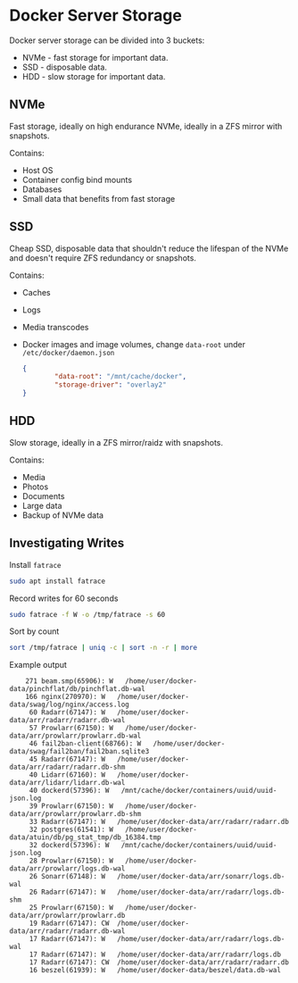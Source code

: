 # Docker Server Storage

Docker server storage can be divided into 3 buckets:

- NVMe - fast storage for important data.
- SSD - disposable data.
- HDD - slow storage for important data.

## NVMe

Fast storage, ideally on high endurance NVMe, ideally in a ZFS mirror with snapshots.

Contains:

- Host OS
- Container config bind mounts
- Databases
- Small data that benefits from fast storage

## SSD

Cheap SSD, disposable data that shouldn't reduce the lifespan of the NVMe and doesn't require ZFS redundancy or snapshots.

Contains:

- Caches
- Logs
- Media transcodes
- Docker images and image volumes, change `data-root` under `/etc/docker/daemon.json`

    ```json
    {
            "data-root": "/mnt/cache/docker",
            "storage-driver": "overlay2"
    }
    ```

## HDD

Slow storage, ideally in a ZFS mirror/raidz with snapshots.

Contains:

- Media
- Photos
- Documents
- Large data
- Backup of NVMe data

## Investigating Writes

Install `fatrace`

```bash
sudo apt install fatrace
```

Record writes for 60 seconds

```bash
sudo fatrace -f W -o /tmp/fatrace -s 60
```

Sort by count

```bash
sort /tmp/fatrace | uniq -c | sort -n -r | more
```

Example output

```
    271 beam.smp(65906): W   /home/user/docker-data/pinchflat/db/pinchflat.db-wal
    166 nginx(270970): W   /home/user/docker-data/swag/log/nginx/access.log
     60 Radarr(67147): W   /home/user/docker-data/arr/radarr/radarr.db-wal
     57 Prowlarr(67150): W   /home/user/docker-data/arr/prowlarr/prowlarr.db-wal
     46 fail2ban-client(68766): W   /home/user/docker-data/swag/fail2ban/fail2ban.sqlite3
     45 Radarr(67147): W   /home/user/docker-data/arr/radarr/radarr.db-shm
     40 Lidarr(67160): W   /home/user/docker-data/arr/lidarr/lidarr.db-wal
     40 dockerd(57396): W   /mnt/cache/docker/containers/uuid/uuid-json.log
     39 Prowlarr(67150): W   /home/user/docker-data/arr/prowlarr/prowlarr.db-shm
     33 Radarr(67147): W   /home/user/docker-data/arr/radarr/radarr.db
     32 postgres(61541): W   /home/user/docker-data/atuin/db/pg_stat_tmp/db_16384.tmp
     32 dockerd(57396): W   /mnt/cache/docker/containers/uuid/uuid-json.log
     28 Prowlarr(67150): W   /home/user/docker-data/arr/prowlarr/logs.db-wal
     26 Sonarr(67148): W   /home/user/docker-data/arr/sonarr/logs.db-wal
     26 Radarr(67147): W   /home/user/docker-data/arr/radarr/logs.db-shm
     25 Prowlarr(67150): W   /home/user/docker-data/arr/prowlarr/prowlarr.db
     19 Radarr(67147): CW  /home/user/docker-data/arr/radarr/radarr.db-wal
     17 Radarr(67147): W   /home/user/docker-data/arr/radarr/logs.db-wal
     17 Radarr(67147): W   /home/user/docker-data/arr/radarr/logs.db
     17 Radarr(67147): CW  /home/user/docker-data/arr/radarr/radarr.db
     16 beszel(61939): W   /home/user/docker-data/beszel/data.db-wal
```